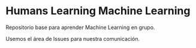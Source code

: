 # Humans Learning Machine Learning

Repositorio base para aprender Machine Learning en grupo.

Usemos el área de Issues para nuestra comunicación.
